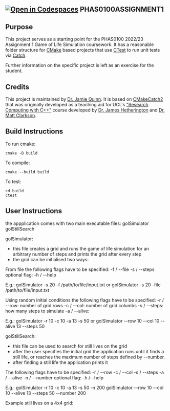 [![Open in Codespaces](https://classroom.github.com/assets/launch-codespace-f4981d0f882b2a3f0472912d15f9806d57e124e0fc890972558857b51b24a6f9.svg)](https://classroom.github.com/open-in-codespaces?assignment_repo_id=10103844)
PHAS0100ASSIGNMENT1
------------------

Purpose
-------

This project serves as a starting point for the PHAS0100 2022/23 Assignment 1 Game of Life Simulation coursework. It has a reasonable folder structure for [CMake](https://cmake.org/) based projects that use [CTest](https://cmake.org/) to run unit tests via [Catch](https://github.com/catchorg/Catch2). 

Further information on the specific project is left as an exercise for the student.

Credits
-------

This project is maintained by [Dr. Jamie Quinn](http://jamiejquinn.com/). It is based on [CMakeCatch2](https://github.com/UCL/CMakeCatch2.git) that was originally developed as a teaching aid for UCL's ["Research Computing with C++"](https://github-pages.ucl.ac.uk/research-computing-with-cpp/) course developed by [Dr. James Hetherington](http://www.ucl.ac.uk/research-it-services/people/james) and [Dr. Matt Clarkson](https://iris.ucl.ac.uk/iris/browse/profile?upi=MJCLA42).

Build Instructions
------------------

To run cmake:

```
cmake -B build
```

To compile:

```
cmake --build build
```

To test:

```
cd build
ctest
```

User Instructions
-----------------------------

the appplication comes with two main executable files:
golSimulator
golStillSearch

golSimulator:
- this file creates a grid and runs the game of life simulation for an arbitrary number of steps and prints the grid after every step
- the grid can be initialised two ways:

From file the following flags have to be specified:
-f / --file
-s / --steps
optional flag:
-h / --help

E.g.:
golSimulator -s 20 -f /path/to/file/input.txt or 
golSimulator -s 20 -file /path/to/file/input.txt

Using random initial conditions the following flags have to be specified:
-r / --row: number of grid rows
-c / --col: number of grid columbs
-s / --steps: how many steps to simulate
-a / --alive:

E.g.:
golSimulator -r 10 -c 10 -a 13 -s 50 or
golSimulator --row 10 --col 10 --alive 13 --steps 50


golStillSearch:
- this file can be used to search for still lives on the grid
- after the user specifies the initial grid the application runs until it finds a still life, or reaches the maximum number of steps defined by --number.
- after finding a still life the application prints it

The following flags have to be specified:
-r / --row 
-c / --col
-s / --steps
-a / --alive
-n / --number
optional flag:
-h /--help

E.g.:
golSimulator -r 10 -c 10 -a 13 -s 50 -n 200
golSimulator --row 10 --col 10 --alive 13 --steps 50 --number 200

Example still lives on a 4x4 grid:






